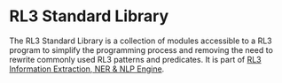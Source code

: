 # RL3 Standard Library
The RL3 Standard Library is a collection of modules accessible to a RL3 program to simplify the programming process and removing the need to rewrite commonly used RL3 patterns and predicates. It is part of [RL3 Information Extraction, NER & NLP Engine](https://rl3.zorallabs.com/wiki/Main_Page).
